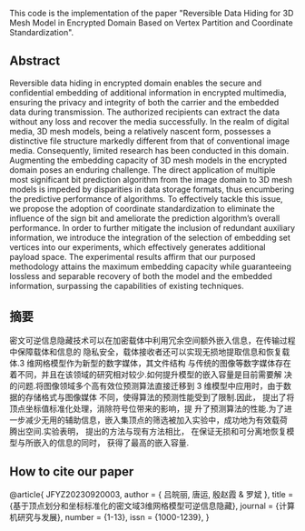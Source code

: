 This code is the implementation of the paper "Reversible Data Hiding for 3D Mesh Model in Encrypted Domain Based on Vertex
Partition and Coordinate Standardization".

## Abstract
Reversible data hiding in encrypted domain enables the secure and confidential embedding of additional
information in encrypted multimedia, ensuring the privacy and integrity of both the carrier and the embedded data during
transmission. The authorized recipients can extract the data without any loss and recover the media successfully. In the
realm of digital media, 3D mesh models, being a relatively nascent form, possesses a distinctive file structure markedly
different from that of conventional image media. Consequently, limited research has been conducted in this domain.
Augmenting the embedding capacity of 3D mesh models in the encrypted domain poses an enduring challenge. The
direct application of multiple most significant bit prediction algorithm from the image domain to 3D mesh models is
impeded by disparities in data storage formats, thus encumbering the predictive performance of algorithms. To
effectively tackle this issue, we propose the adoption of coordinate standardization to eliminate the influence of the sign
bit and ameliorate the prediction algorithm’s overall performance. In order to further mitigate the inclusion of redundant
auxiliary information, we introduce the integration of the selection of embedding set vertices into our experiments,
which effectively generates additional payload space. The experimental results affirm that our purposed methodology
attains the maximum embedding capacity while guaranteeing lossless and separable recovery of both the model and the
embedded information, surpassing the capabilities of existing techniques.
## 摘要
密文可逆信息隐藏技术可以在加密载体中利用冗余空间额外嵌入信息，在传输过程中保障载体和信息的
隐私安全，载体接收者还可以实现无损地提取信息和恢复载体.3 维网格模型作为新型的数字媒体，其文件结构
与传统的图像等数字媒体存在着不同，并且在该领域的研究相对较少.如何提升模型的嵌入容量是目前需要解
决的问题.将图像领域多个高有效位预测算法直接迁移到 3 维模型中应用时，由于数据的存储格式与图像媒体
不同，使得算法的预测性能受到了限制.因此， 提出了将顶点坐标值标准化处理，消除符号位带来的影响，提
升了预测算法的性能.为了进一步减少无用的辅助信息，嵌入集顶点的筛选被加入实验中，成功地为有效载荷
腾出空间.实验表明， 提出的方法与现有方法相比， 在保证无损和可分离地恢复模型与所嵌入的信息的同时，
获得了最高的嵌入容量.

## How to cite our paper

@article{ JFYZ20230920003,
author = { 吕皖丽, 唐运, 殷赵霞 & 罗斌 },
title = {基于顶点划分和坐标标准化的密文域3维网格模型可逆信息隐藏},
journal = {计算机研究与发展},
number = {1-13},
issn = {1000-1239},
}
